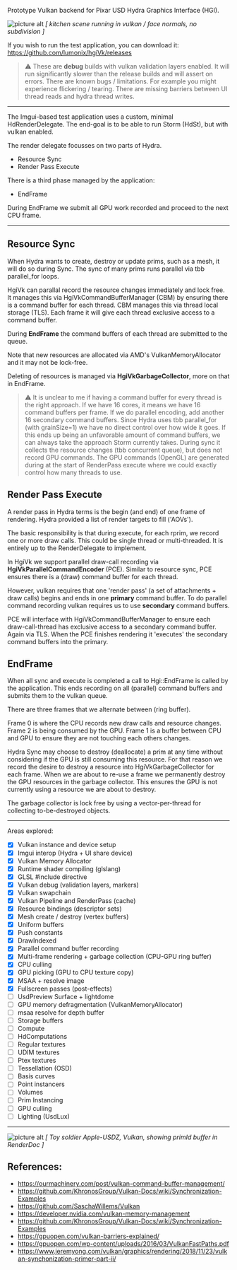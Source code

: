 Prototype Vulkan backend for Pixar USD Hydra Graphics Interface (HGI).

![picture alt](https://github.com/lumonix/hgiVk/blob/master/kitchen.png "Kitchen")
*[ kitchen scene running in vulkan / face normals, no subdivision ]*

If you wish to run the test application, you can download it:
https://github.com/lumonix/hgiVk/releases


> :warning: These are **debug** builds with vulkan validation layers enabled.
> It will run significantly slower than the release builds and will assert on errors.
> There are known bugs / limitations. For example you might experience flickering / tearing.
> There are missing barriers between UI thread reads and hydra thread writes.

- - - -

The Imgui-based test application uses a custom, minimal HdRenderDelegate.
The end-goal is to be able to run Storm (HdSt), but with vulkan enabled.

The render delegate focusses on two parts of Hydra.

* Resource Sync
* Render Pass Execute

There is a third phase managed by the application:

* EndFrame

During EndFrame we submit all GPU work recorded and proceed to the next CPU frame.

- - - -

## Resource Sync ##

When Hydra wants to create, destroy or update prims, such as a mesh, it will do so during Sync.
The sync of many prims runs parallel via tbb parallel_for loops.

HgiVk can parallal record the resource changes immediately and lock free.
It manages this via HgiVkCommandBufferManager (CBM) by ensuring there is a command buffer for each thread.
CBM manages this via thread local storage (TLS).
Each frame it will give each thread exclusive access to a command buffer.

During **EndFrame** the command buffers of each thread are submitted to the queue.

Note that new resources are allocated via AMD's VulkanMemoryAllocator and it may not be lock-free.

Deleting of resources is managed via **HgiVkGarbageCollector**, more on that in EndFrame.

> :warning: It is unclear to me if having a command buffer for every thread is the right approach.
> If we have 16 cores, it means we have 16 command buffers per frame. If we do parallel encoding, add another 16 secondary command buffers. Since Hydra uses tbb parallel_for (with grainSize=1) we have no direct control over how wide it goes.
> If this ends up being an unfavorable amount of command buffers, we can always take the approach Storm currently takes. During sync it collects the resource changes (tbb concurrent queue), but does not record GPU commands. The GPU commands (OpenGL) are generated during at the start of RenderPass execute where we could exactly control how many threads to use.


## Render Pass Execute ##

A render pass in Hydra terms is the begin (and end) of one frame of rendering.
Hydra provided a list of render targets to fill ('AOVs').

The basic responsibility is that during execute, for each rprim, we record one or more draw calls.
This could be single thread or multi-threaded. It is entirely up to the RenderDelegate to implement.

In HgiVk we support parallel draw-call recording via **HgiVkParallelCommandEncoder** (PCE).
Similar to resource sync, PCE ensures there is a (draw) command buffer for each thread.

However, vulkan requires that one 'render pass' (a set of attachments + draw calls) begins and ends in one **primary** command buffer. To do parallel command recording vulkan requires us to use **secondary** command buffers.

PCE will interface with HgiVkCommandBufferManager to ensure each draw-call-thread has exclusive access to a secondary command buffer. Again via TLS. When the PCE finishes rendering it 'executes' the secondary command buffers into the primary.

## EndFrame ##

When all sync and execute is completed a call to Hgi::EndFrame is called by the application.
This ends recording on all (parallel) command buffers and submits them to the vulkan queue.

There are three frames that we alternate between (ring buffer).

Frame 0 is where the CPU records new draw calls and resource changes.
Frame 2 is being consumed by the GPU.
Frame 1 is a buffer between CPU and GPU to ensure they are not touching each others changes.

Hydra Sync may choose to destroy (deallocate) a prim at any time without considering if the GPU is still consuming this resource. For that reason we record the desire to destroy a resource into HgiVkGarbageCollector for each frame.
When we are about to re-use a frame we permanently destroy the GPU resources in the garbage collector.
This ensures the GPU is not currently using a resource we are about to destroy.

The garbage collector is lock free by using a vector-per-thread for collecting to-be-destroyed objects.

- - - -

Areas explored:

- [x] Vulkan instance and device setup
- [x] Imgui interop (Hydra + UI share device)
- [x] Vulkan Memory Allocator
- [x] Runtime shader compiling (glslang)
- [x] GLSL #include directive 
- [x] Vulkan debug (validation layers, markers)
- [x] Vulkan swapchain
- [x] Vulkan Pipeline and RenderPass (cache)
- [x] Resource bindings (descriptor sets)
- [x] Mesh create / destroy (vertex buffers)
- [x] Uniform buffers
- [x] Push constants
- [x] DrawIndexed
- [x] Parallel command buffer recording
- [x] Multi-frame rendering + garbage collection (CPU-GPU ring buffer)
- [x] CPU culling
- [x] GPU picking (GPU to CPU texture copy)
- [x] MSAA + resolve image
- [x] Fullscreen passes (post-effects)
- [ ] UsdPreview Surface + lightdome
- [ ] GPU memory defragmentation (VulkanMemoryAllocator)
- [ ] msaa resolve for depth buffer
- [ ] Storage buffers
- [ ] Compute
- [ ] HdComputations
- [ ] Regular textures
- [ ] UDIM textures
- [ ] Ptex textures
- [ ] Tessellation (OSD)
- [ ] Basis curves
- [ ] Point instancers
- [ ] Volumes
- [ ] Prim Instancing
- [ ] GPU culling 
- [ ] Lighting (UsdLux)

- - - -


![picture alt](https://github.com/lumonix/hgiVk/blob/master/renderDocPrimId.png "RenderDocPrimId")
*[ Toy soldier Apple-USDZ, Vulkan, showing primId buffer in RenderDoc ]*

## References: ##
* https://ourmachinery.com/post/vulkan-command-buffer-management/
* https://github.com/KhronosGroup/Vulkan-Docs/wiki/Synchronization-Examples
* https://github.com/SaschaWillems/Vulkan
* https://developer.nvidia.com/vulkan-memory-management
* https://github.com/KhronosGroup/Vulkan-Docs/wiki/Synchronization-Examples
* https://gpuopen.com/vulkan-barriers-explained/
* https://gpuopen.com/wp-content/uploads/2016/03/VulkanFastPaths.pdf
* https://www.jeremyong.com/vulkan/graphics/rendering/2018/11/23/vulkan-synchonization-primer-part-ii/
